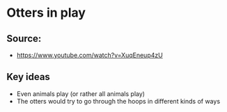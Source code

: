# Otters in play 

## Source:
- https://www.youtube.com/watch?v=XuqEneup4zU

## Key ideas
- Even animals play (or rather all animals play)
- The otters would try to go through the hoops in different kinds of ways